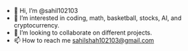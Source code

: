 - 👋 Hi, I’m @sahil102103
- 👀 I’m interested in coding, math, basketball, stocks, AI, and cryptocurrency.
- 💞️ I’m looking to collaborate on different projects.
- 📫 How to reach me sahilshah102103@gmail.com

<!---
sahil102103/sahil102103 is a ✨ special ✨ repository because its `README.md` (this file) appears on your GitHub profile.
You can click the Preview link to take a look at your changes.
--->
